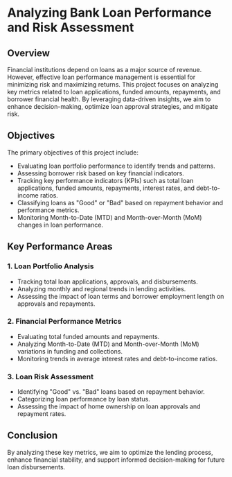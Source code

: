 # Analyzing Bank Loan Performance and Risk Assessment

## Overview
Financial institutions depend on loans as a major source of revenue. However, effective loan performance management is essential for minimizing risk and maximizing returns. This project focuses on analyzing key metrics related to loan applications, funded amounts, repayments, and borrower financial health. By leveraging data-driven insights, we aim to enhance decision-making, optimize loan approval strategies, and mitigate risk.

## Objectives
The primary objectives of this project include:
- Evaluating loan portfolio performance to identify trends and patterns.
- Assessing borrower risk based on key financial indicators.
- Tracking key performance indicators (KPIs) such as total loan applications, funded amounts, repayments, interest rates, and debt-to-income ratios.
- Classifying loans as "Good" or "Bad" based on repayment behavior and performance metrics.
- Monitoring Month-to-Date (MTD) and Month-over-Month (MoM) changes in loan performance.

## Key Performance Areas
### 1. Loan Portfolio Analysis
- Tracking total loan applications, approvals, and disbursements.
- Analyzing monthly and regional trends in lending activities.
- Assessing the impact of loan terms and borrower employment length on approvals and repayments.

### 2. Financial Performance Metrics
- Evaluating total funded amounts and repayments.
- Analyzing Month-to-Date (MTD) and Month-over-Month (MoM) variations in funding and collections.
- Monitoring trends in average interest rates and debt-to-income ratios.

### 3. Loan Risk Assessment
- Identifying "Good" vs. "Bad" loans based on repayment behavior.
- Categorizing loan performance by loan status.
- Assessing the impact of home ownership on loan approvals and repayment rates.

## Conclusion
By analyzing these key metrics, we aim to optimize the lending process, enhance financial stability, and support informed decision-making for future loan disbursements.


